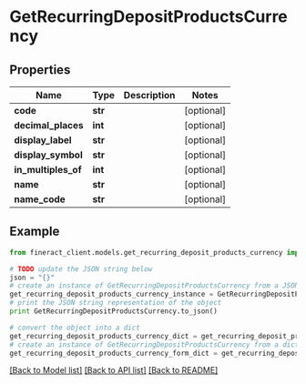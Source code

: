# GetRecurringDepositProductsCurrency


## Properties

Name | Type | Description | Notes
------------ | ------------- | ------------- | -------------
**code** | **str** |  | [optional] 
**decimal_places** | **int** |  | [optional] 
**display_label** | **str** |  | [optional] 
**display_symbol** | **str** |  | [optional] 
**in_multiples_of** | **int** |  | [optional] 
**name** | **str** |  | [optional] 
**name_code** | **str** |  | [optional] 

## Example

```python
from fineract_client.models.get_recurring_deposit_products_currency import GetRecurringDepositProductsCurrency

# TODO update the JSON string below
json = "{}"
# create an instance of GetRecurringDepositProductsCurrency from a JSON string
get_recurring_deposit_products_currency_instance = GetRecurringDepositProductsCurrency.from_json(json)
# print the JSON string representation of the object
print GetRecurringDepositProductsCurrency.to_json()

# convert the object into a dict
get_recurring_deposit_products_currency_dict = get_recurring_deposit_products_currency_instance.to_dict()
# create an instance of GetRecurringDepositProductsCurrency from a dict
get_recurring_deposit_products_currency_form_dict = get_recurring_deposit_products_currency.from_dict(get_recurring_deposit_products_currency_dict)
```
[[Back to Model list]](../README.md#documentation-for-models) [[Back to API list]](../README.md#documentation-for-api-endpoints) [[Back to README]](../README.md)


